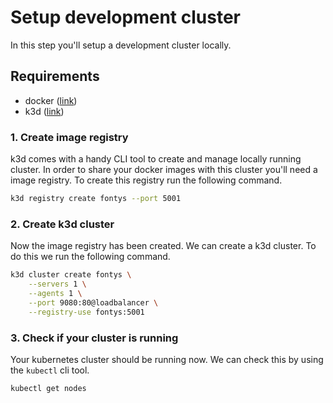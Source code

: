# Setup development cluster
In this step you'll setup a development cluster locally.

## Requirements
- docker ([link](https://docs.docker.com/get-docker/))
- k3d ([link](https://k3d.io/v5.3.0/#installation))

### 1. Create image registry
k3d comes with a handy CLI tool to create and manage locally running cluster. In order to share your docker images with this cluster you'll need a image registry. To create this registry run the following command.
```bash
k3d registry create fontys --port 5001
```

### 2. Create k3d cluster
Now the image registry has been created. We can create a k3d cluster. To do this we run the following command.
```bash
k3d cluster create fontys \
    --servers 1 \
    --agents 1 \
    --port 9080:80@loadbalancer \
    --registry-use fontys:5001
```

### 3. Check if your cluster is running
Your kubernetes cluster should be running now. We can check this by using the `kubectl` cli tool.
```bash
kubectl get nodes
```